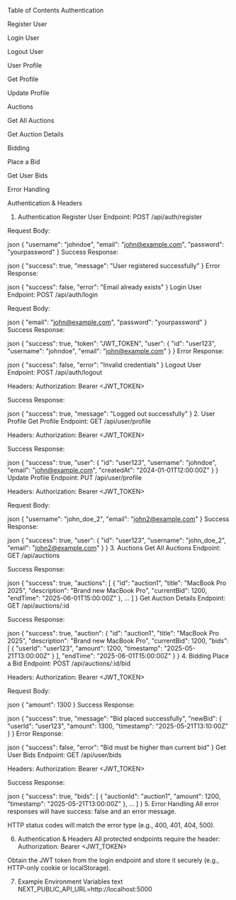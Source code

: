 Table of Contents
Authentication

Register User

Login User

Logout User

User Profile

Get Profile

Update Profile

Auctions

Get All Auctions

Get Auction Details

Bidding

Place a Bid

Get User Bids

Error Handling

Authentication & Headers

1. Authentication
Register User
Endpoint:
POST /api/auth/register

Request Body:

json
{
  "username": "johndoe",
  "email": "john@example.com",
  "password": "yourpassword"
}
Success Response:

json
{
  "success": true,
  "message": "User registered successfully"
}
Error Response:

json
{
  "success": false,
  "error": "Email already exists"
}
Login User
Endpoint:
POST /api/auth/login

Request Body:

json
{
  "email": "john@example.com",
  "password": "yourpassword"
}
Success Response:

json
{
  "success": true,
  "token": "JWT_TOKEN",
  "user": {
    "id": "user123",
    "username": "johndoe",
    "email": "john@example.com"
  }
}
Error Response:

json
{
  "success": false,
  "error": "Invalid credentials"
}
Logout User
Endpoint:
POST /api/auth/logout

Headers:
Authorization: Bearer <JWT_TOKEN>

Success Response:

json
{
  "success": true,
  "message": "Logged out successfully"
}
2. User Profile
Get Profile
Endpoint:
GET /api/user/profile

Headers:
Authorization: Bearer <JWT_TOKEN>

Success Response:

json
{
  "success": true,
  "user": {
    "id": "user123",
    "username": "johndoe",
    "email": "john@example.com",
    "createdAt": "2024-01-01T12:00:00Z"
  }
}
Update Profile
Endpoint:
PUT /api/user/profile

Headers:
Authorization: Bearer <JWT_TOKEN>

Request Body:

json
{
  "username": "john_doe_2",
  "email": "john2@example.com"
}
Success Response:

json
{
  "success": true,
  "user": {
    "id": "user123",
    "username": "john_doe_2",
    "email": "john2@example.com"
  }
}
3. Auctions
Get All Auctions
Endpoint:
GET /api/auctions

Success Response:

json
{
  "success": true,
  "auctions": [
    {
      "id": "auction1",
      "title": "MacBook Pro 2025",
      "description": "Brand new MacBook Pro",
      "currentBid": 1200,
      "endTime": "2025-06-01T15:00:00Z"
    },
    ...
  ]
}
Get Auction Details
Endpoint:
GET /api/auctions/:id

Success Response:

json
{
  "success": true,
  "auction": {
    "id": "auction1",
    "title": "MacBook Pro 2025",
    "description": "Brand new MacBook Pro",
    "currentBid": 1200,
    "bids": [
      {
        "userId": "user123",
        "amount": 1200,
        "timestamp": "2025-05-21T13:00:00Z"
      }
    ],
    "endTime": "2025-06-01T15:00:00Z"
  }
}
4. Bidding
Place a Bid
Endpoint:
POST /api/auctions/:id/bid

Headers:
Authorization: Bearer <JWT_TOKEN>

Request Body:

json
{
  "amount": 1300
}
Success Response:

json
{
  "success": true,
  "message": "Bid placed successfully",
  "newBid": {
    "userId": "user123",
    "amount": 1300,
    "timestamp": "2025-05-21T13:10:00Z"
  }
}
Error Response:

json
{
  "success": false,
  "error": "Bid must be higher than current bid"
}
Get User Bids
Endpoint:
GET /api/user/bids

Headers:
Authorization: Bearer <JWT_TOKEN>

Success Response:

json
{
  "success": true,
  "bids": [
    {
      "auctionId": "auction1",
      "amount": 1200,
      "timestamp": "2025-05-21T13:00:00Z"
    },
    ...
  ]
}
5. Error Handling
All error responses will have success: false and an error message.

HTTP status codes will match the error type (e.g., 400, 401, 404, 500).

6. Authentication & Headers
All protected endpoints require the header:
Authorization: Bearer <JWT_TOKEN>

Obtain the JWT token from the login endpoint and store it securely (e.g., HTTP-only cookie or localStorage).

7. Example Environment Variables
text
NEXT_PUBLIC_API_URL=http://localhost:5000